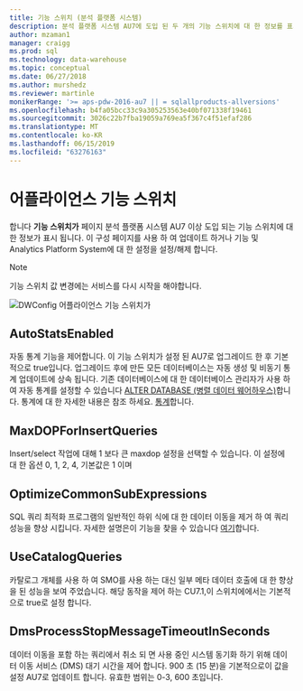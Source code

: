 ```yaml
---
title: 기능 스위치 (분석 플랫폼 시스템)
description: 분석 플랫폼 시스템 AU7에 도입 된 두 개의 기능 스위치에 대 한 정보를 표시 합니다.
author: mzaman1
manager: craigg
ms.prod: sql
ms.technology: data-warehouse
ms.topic: conceptual
ms.date: 06/27/2018
ms.author: murshedz
ms.reviewer: martinle
monikerRange: '>= aps-pdw-2016-au7 || = sqlallproducts-allversions'
ms.openlocfilehash: b4fa05bcc33c9a305253563e40bf071338f19461
ms.sourcegitcommit: 3026c22b7fba19059a769ea5f367c4f51efaf286
ms.translationtype: MT
ms.contentlocale: ko-KR
ms.lasthandoff: 06/15/2019
ms.locfileid: "63276163"
---
```

# <a name="appliance-feature-switches"></a>어플라이언스 기능 스위치

합니다 **기능 스위치가** 페이지 분석 플랫폼 시스템 AU7 이상 도입 되는 기능 스위치에 대 한 정보가 표시 됩니다. 이 구성 페이지를 사용 하 여 업데이트 하거나 기능 및 Analytics Platform System에 대 한 설정을 설정/해제 합니다.

> [!NOTE]
> 기능 스위치 값 변경에는 서비스를 다시 시작을 해야합니다.

![DWConfig 어플라이언스 기능 스위치가](media/feature-switch/SQL_Server_PDW_DWConfig_feature_switch.png "DWConfig 어플라이언스 기능 스위치")

## <a name="autostatsenabled"></a>AutoStatsEnabled

자동 통계 기능을 제어합니다. 이 기능 스위치가 설정 된 AU7로 업그레이드 한 후 기본적으로 true입니다. 업그레이드 후에 만든 모든 데이터베이스는 자동 생성 및 비동기 통계 업데이트에 상속 됩니다. 기존 데이터베이스에 대 한 데이터베이스 관리자가 사용 하 여 자동 통계를 설정할 수 있습니다 [ALTER DATABASE (병렬 데이터 웨어하우스)](../t-sql/statements/alter-database-transact-sql.md?tabs=sqlpdw)합니다. 통계에 대 한 자세한 내용은 참조 하세요. [통계](../relational-databases/statistics/statistics.md)합니다.

## <a name="maxdopforinsertqueries"></a>MaxDOPForInsertQueries

Insert/select 작업에 대해 1 보다 큰 maxdop 설정을 선택할 수 있습니다. 이 설정에 대 한 옵션 0, 1, 2, 4, 기본값은 1 이며

## <a name="optimizecommonsubexpressions"></a>OptimizeCommonSubExpressions

SQL 쿼리 최적화 프로그램의 일반적인 하위 식에 대 한 데이터 이동을 제거 하 여 쿼리 성능을 향상 시킵니다. 자세한 설명은이 기능을 찾을 수 있습니다 [여기](common-sub-expression-elimination.md)합니다.

## <a name="usecatalogqueries"></a>UseCatalogQueries

카탈로그 개체를 사용 하 여 SMO를 사용 하는 대신 일부 메타 데이터 호출에 대 한 향상을 된 성능을 보여 주었습니다. 해당 동작을 제어 하는 CU7.1,이 스위치에에서는 기본적으로 true로 설정 합니다.

## <a name="dmsprocessstopmessagetimeoutinseconds"></a>DmsProcessStopMessageTimeoutInSeconds

데이터 이동을 포함 하는 쿼리에서 취소 되 면 사용 중인 시스템 동기화 하기 위해 데이터 이동 서비스 (DMS) 대기 시간을 제어 합니다. 900 초 (15 분)을 기본적으로이 값을 설정 AU7로 업데이트 합니다. 유효한 범위는 0-3, 600 초입니다.
